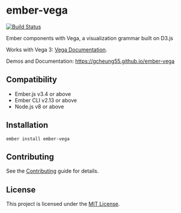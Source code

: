 ember-vega
==============================================================================

[![Build Status](https://travis-ci.org/GCheung55/ember-vega.svg?branch=master)](https://travis-ci.org/GCheung55/ember-vega)

Ember components with Vega, a visualization grammar built on D3.js

Works with Vega 3: [Vega Documentation](https://vega.github.io/vega/docs/).

Demos and Documentation: https://gcheung55.github.io/ember-vega

Compatibility
------------------------------------------------------------------------------

* Ember.js v3.4 or above
* Ember CLI v2.13 or above
* Node.js v8 or above


Installation
------------------------------------------------------------------------------

```
ember install ember-vega
```

Contributing
------------------------------------------------------------------------------

See the [Contributing](CONTRIBUTING.md) guide for details.


License
------------------------------------------------------------------------------

This project is licensed under the [MIT License](LICENSE.md).
